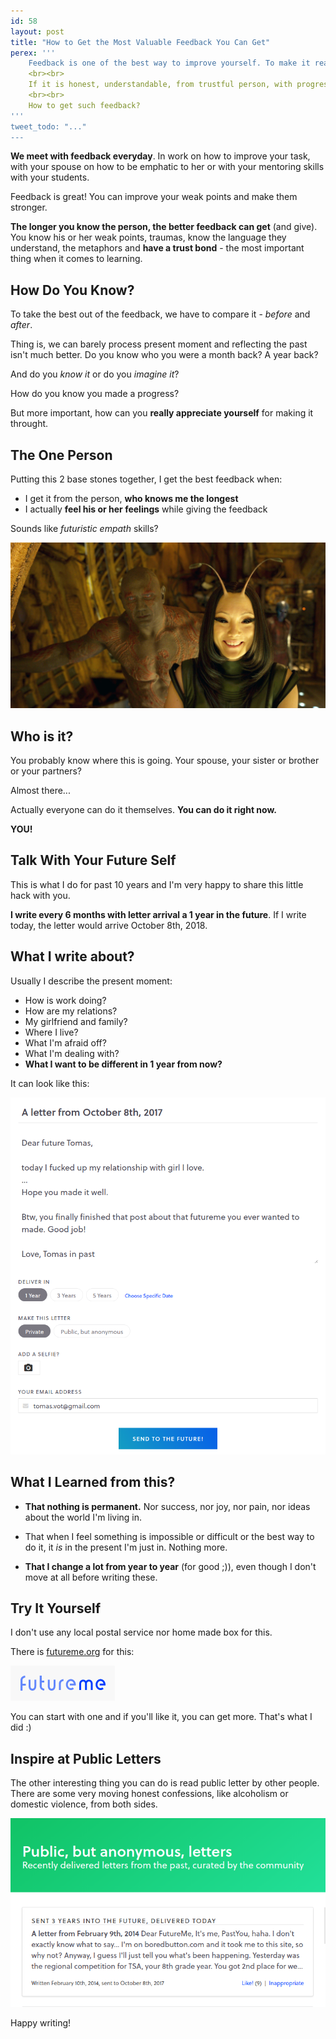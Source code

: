 ```yaml
---
id: 58
layout: post
title: "How to Get the Most Valuable Feedback You Can Get"
perex: '''
    Feedback is one of the best way to improve yourself. To make it really work it have to be able to get to you. "That's wrong" usually doesn't work as the person giving the feedback intended.
    <br><br>
    If it is honest, understandable, from trustful person, with progressive language and by somebody who knows your history, language and values it can make your mind shine for the brighter future with gratitude attitude.
    <br><br>
    How to get such feedback?
'''
tweet_todo: "..."
---
```



**We meet with feedback everyday**. In work on how to improve your task, with your spouse on how to be emphatic to her or with your mentoring skills with your students.

Feedback is great! You can improve your weak points and make them stronger.

**The longer you know the person, the better feedback can get** (and give). You know his or her weak points, traumas, know the language they understand, the metaphors and **have a trust bond** - the most important thing when it comes to learning.


## How Do You Know?

To take the best out of the feedback, we have to compare it - *before* and *after*.

Thing is, we can barely process present moment and reflecting the past isn't much better. Do you know who you were a month back? A year back?
 
And do you *know it* or do you *imagine it*?

How do you know you made a progress?
 
But more important, how can you **really appreciate yourself** for making it throught.


## The One Person

Putting this 2 base stones together, I get the best feedback when:

- I get it from the person, **who knows me the longest**
- I actually **feel his or her feelings** while giving the feedback

Sounds like *futuristic empath* skills? 
 
<img src="/assets/images/posts/2017/futureme/empath.jpg" class="img-thumbnail">


## Who is it?

You probably know where this is going. Your spouse, your sister or brother or your partners?

Almost there...

Actually everyone can do it themselves. **You can do it right now.**

**YOU!**


## Talk With Your Future Self


This is what I do for past 10 years and I'm very happy to share this little hack with you.

**I write every 6 months with letter arrival a 1 year in the future**. If I write today, the letter would arrive October 8th, 2018.

 
 
## What I write about?
 
Usually I describe the present moment:

- How is work doing?
- How are my relations?
- My girlfriend and family?
- Where I live?
- What I'm afraid off?
- What I'm dealing with?
- **What I want to be different in 1 year from now?**


It can look like this:

<img src="/assets/images/posts/2017/futureme/example.png" class="img-thumbnail">


## What I Learned from this?
 

- **That nothing is permanent.** Nor success, nor joy, nor pain, nor ideas about the world I'm living in.

- That when I feel something is impossible or difficult or the best way to do it, it *is* in the present I'm just in. Nothing more.

- **That I change a lot from year to year** (for good ;)), even though I don't move at all before writing these. 

 

## Try It Yourself


I don't use any local postal service nor home made box for this.

There is [futureme.org](https://www.futureme.org) for this:

<img src="/assets/images/posts/2017/futureme/logo.png" class="img-thumbnail">

You can start with one and if you'll like it, you can get more. That's what I did :)


## Inspire at Public Letters

The other interesting thing you can do is read public letter by other people. There are some very moving honest confessions, like alcoholism or domestic violence, from both sides.  

<img src="/assets/images/posts/2017/futureme/public.png" class="img-thumbnail">

 
Happy writing!
